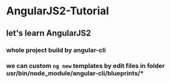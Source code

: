 # AngularJS2-Tutorial
let's learn AngularJS2
---
### whole project build by angular-cli   
### we can custom `ng new` templates by edit files in folder usr/bin/node_module/angular-cli/blueprints/*